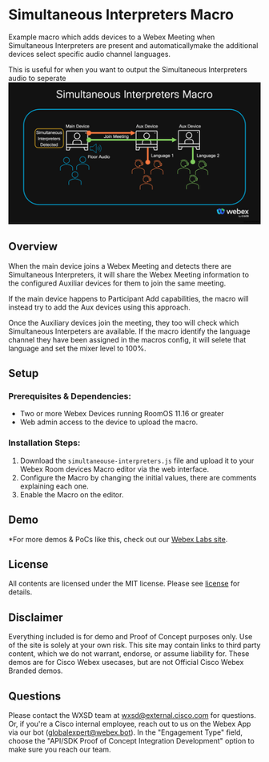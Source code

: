 
# Simultaneous Interpreters Macro

Example macro which adds devices to a Webex Meeting when Simultaneous Interpreters are present and automaticallymake the additional devices select specific audio channel languages.

This is useful for when you want to output the Simultaneous Interpreters audio to seperate 
![Solution Overview](images/simultaneous-interpreters.png)


## Overview

When the main device joins a Webex Meeting and detects there are Simultaneous Interpreters, it will share the Webex Meeting information to the configured Auxiliar devices for them to join the same meeting.

If the main device happens to Participant Add capabilities, the macro will instead try to add the Aux devices using this approach.

Once the Auxiliary devices join the meeting, they too will check which Simultaneous Interpeters are available. If the macro identify the language channel they have been assigned in the macros config, it will selete that language and set the mixer level to 100%. 

## Setup

### Prerequisites & Dependencies: 

- Two or more Webex Devices running RoomOS 11.16 or greater
- Web admin access to the device to upload the macro.


### Installation Steps:
1. Download the ``simultaneouse-interpreters.js`` file and upload it to your Webex Room devices Macro editor via the web interface.
2. Configure the Macro by changing the initial values, there are comments explaining each one.
3. Enable the Macro on the editor.
    
    
    
## Demo

<!-- Keep the following statement -->
*For more demos & PoCs like this, check out our [Webex Labs site](https://collabtoolbox.cisco.com/webex-labs).


## License
All contents are licensed under the MIT license. Please see [license](LICENSE) for details.


## Disclaimer

 Everything included is for demo and Proof of Concept purposes only. Use of the site is solely at your own risk. This site may contain links to third party content, which we do not warrant, endorse, or assume liability for. These demos are for Cisco Webex usecases, but are not Official Cisco Webex Branded demos.


## Questions
Please contact the WXSD team at [wxsd@external.cisco.com](mailto:wxsd@external.cisco.com?subject=simultaneous-interpreters-macro) for questions. Or, if you're a Cisco internal employee, reach out to us on the Webex App via our bot (globalexpert@webex.bot). In the "Engagement Type" field, choose the "API/SDK Proof of Concept Integration Development" option to make sure you reach our team. 
